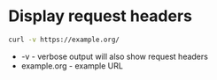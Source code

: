 # Display request headers

```bash
curl -v https://example.org/
```

- -v - verbose output will also show request headers
- example.org - example URL
